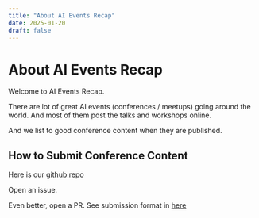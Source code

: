 ```yaml
---
title: "About AI Events Recap"
date: 2025-01-20
draft: false
---
```


# About AI Events Recap

Welcome to AI Events Recap.

There are lot of great AI events (conferences / meetups) going around the world.  And most of them post the talks and workshops online.

And we list to good conference content when they are published.

## How to Submit Conference Content

Here is our [github repo](https://github.com/sujee/ai-events-recap)

Open an issue. 

Even better, open a PR.  See submission format in [here](https://github.com/sujee/ai-events-recap)